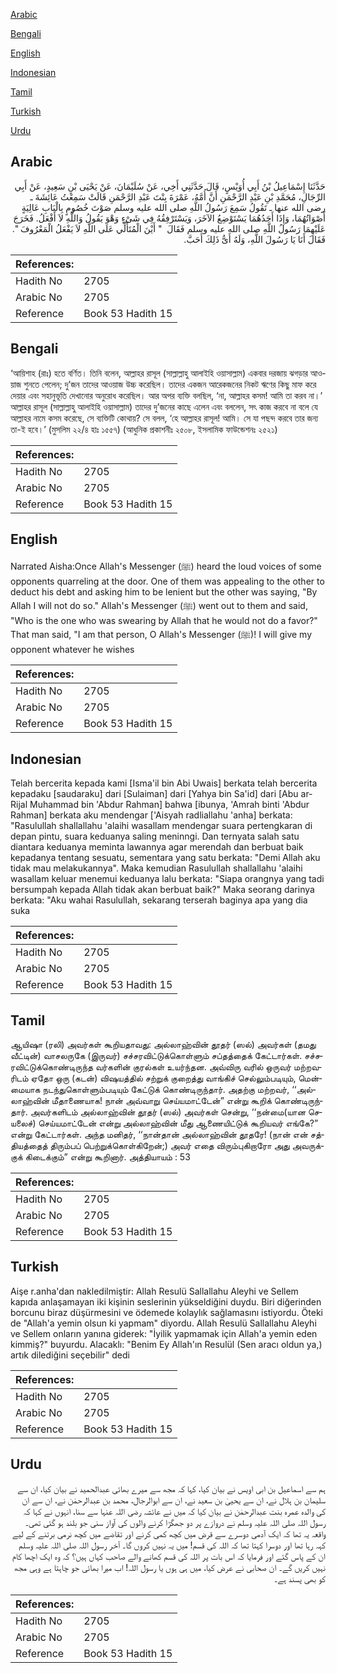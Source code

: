 [Arabic](#arabic)

[Bengali](#bengali)

[English](#english)

[Indonesian](#indonesian)

[Tamil](#tamil)

[Turkish](#turkish)

[Urdu](#urdu)

## Arabic


<div dir="rtl" lang="ar" style={{fontSize:'larger',backgroundColor:'#f8f9fa',padding:20}}>
حَدَّثَنَا إِسْمَاعِيلُ بْنُ أَبِي أُوَيْسٍ، قَالَ حَدَّثَنِي أَخِي، عَنْ سُلَيْمَانَ، عَنْ يَحْيَى بْنِ سَعِيدٍ، عَنْ أَبِي الرِّجَالِ، مُحَمَّدِ بْنِ عَبْدِ الرَّحْمَنِ أَنَّ أُمَّهُ، عَمْرَةَ بِنْتَ عَبْدِ الرَّحْمَنِ قَالَتْ سَمِعْتُ عَائِشَةَ ـ رضى الله عنها ـ تَقُولُ سَمِعَ رَسُولُ اللَّهِ صلى الله عليه وسلم صَوْتَ خُصُومٍ بِالْبَابِ عَالِيَةٍ أَصْوَاتُهُمَا، وَإِذَا أَحَدُهُمَا يَسْتَوْضِعُ الآخَرَ، وَيَسْتَرْفِقُهُ فِي شَىْءٍ وَهْوَ يَقُولُ وَاللَّهِ لاَ أَفْعَلُ‏.‏ فَخَرَجَ عَلَيْهِمَا رَسُولُ اللَّهِ صلى الله عليه وسلم فَقَالَ ‏ "‏ أَيْنَ الْمُتَأَلِّي عَلَى اللَّهِ لاَ يَفْعَلُ الْمَعْرُوفَ ‏"‏‏.‏ فَقَالَ أَنَا يَا رَسُولَ اللَّهِ، وَلَهُ أَىُّ ذَلِكَ أَحَبَّ‏.‏
</div>
<div style={{backgroundColor:'#f8f9fa',padding:20, marginBottom: 10}}><table> <thead> <tr> <th>References:</th> <th></th> </tr> </thead> <tbody><tr><td>Hadith No</td><td>2705</td></tr><tr><td>Arabic No</td><td>2705</td></tr><tr><td>Reference</td><td>Book 53 Hadith 15</td></tr></tbody></table></div>

## Bengali


<div dir="ltr" lang="bn" style={{fontSize:'larger',backgroundColor:'#f8f9fa',padding:20}}>
‘আয়িশাহ (রাঃ) হতে বর্ণিত। তিনি বলেন, আল্লাহর রাসূল (সাল্লাল্লাহু আলাইহি ওয়াসাল্লাম) একবার দরজায় ঝগড়ার আওয়াজ শুনতে পেলেন; দু’জন তাদের আওয়াজ উচ্চ করেছিল। তাদের একজন আরেকজনের নিকট ঋণের কিছু মাফ করে দেয়ার এবং সহানুভূতি দেখানোর অনুরোধ করেছিল। আর অপর ব্যক্তি বলছিল, ‘না, আল্লাহর কসম! আমি তা করব না।’ আল্লাহর রাসূল (সাল্লাল্লাহু আলাইহি ওয়াসাল্লাম) তাদের দু’জনের কাছে এলেন এবং বললেন, সৎ কাজ করবে না বলে যে আল্লাহর নামে কসম করেছে, সে ব্যক্তিটি কোথায়? সে বলল, ‘হে আল্লাহর রাসূল! আমি। সে যা পছন্দ করবে তার জন্য তা-ই হবে।’ (মুসলিম ২২/৪ হাঃ ১৫৫৭) (আধুনিক প্রকাশনীঃ ২৫০৮, ইসলামিক ফাউন্ডেশনঃ ২৫২১)
</div>
<div style={{backgroundColor:'#f8f9fa',padding:20, marginBottom: 10}}><table> <thead> <tr> <th>References:</th> <th></th> </tr> </thead> <tbody><tr><td>Hadith No</td><td>2705</td></tr><tr><td>Arabic No</td><td>2705</td></tr><tr><td>Reference</td><td>Book 53 Hadith 15</td></tr></tbody></table></div>

## English


<div dir="ltr" lang="en" style={{fontSize:'larger',backgroundColor:'#f8f9fa',padding:20}}>
Narrated Aisha:Once Allah's Messenger (ﷺ) heard the loud voices of some opponents quarreling at the door. One of them was appealing to the other to deduct his debt and asking him to be lenient but the other was saying, "By Allah I will not do so." Allah's Messenger (ﷺ) went out to them and said, "Who is the one who was swearing by Allah that he would not do a favor?" That man said, "I am that person, O Allah's Messenger (ﷺ)! I will give my opponent whatever he wishes
</div>
<div style={{backgroundColor:'#f8f9fa',padding:20, marginBottom: 10}}><table> <thead> <tr> <th>References:</th> <th></th> </tr> </thead> <tbody><tr><td>Hadith No</td><td>2705</td></tr><tr><td>Arabic No</td><td>2705</td></tr><tr><td>Reference</td><td>Book 53 Hadith 15</td></tr></tbody></table></div>

## Indonesian


<div dir="ltr" lang="id" style={{fontSize:'larger',backgroundColor:'#f8f9fa',padding:20}}>
Telah bercerita kepada kami [Isma'il bin Abi Uwais] berkata telah bercerita kepadaku [saudaraku] dari [Sulaiman] dari [Yahya bin Sa'id] dari [Abu ar-Rijal Muhammad bin 'Abdur Rahman] bahwa [ibunya, 'Amrah binti 'Abdur Rahman] berkata aku mendengar ['Aisyah radliallahu 'anha] berkata: "Rasulullah shallallahu 'alaihi wasallam mendengar suara pertengkaran di depan pintu, suara keduanya saling meninngi. Dan ternyata salah satu diantara keduanya meminta lawannya agar merendah dan berbuat baik kepadanya tentang sesuatu, sementara yang satu berkata: "Demi Allah aku tidak mau melakukannya". Maka kemudian Rasulullah shallallahu 'alaihi wasallam keluar menemui keduanya lalu berkata: "Siapa orangnya yang tadi bersumpah kepada Allah tidak akan berbuat baik?" Maka seorang darinya berkata: "Aku wahai Rasulullah, sekarang terserah baginya apa yang dia suka
</div>
<div style={{backgroundColor:'#f8f9fa',padding:20, marginBottom: 10}}><table> <thead> <tr> <th>References:</th> <th></th> </tr> </thead> <tbody><tr><td>Hadith No</td><td>2705</td></tr><tr><td>Arabic No</td><td>2705</td></tr><tr><td>Reference</td><td>Book 53 Hadith 15</td></tr></tbody></table></div>

## Tamil


<div dir="ltr" lang="ta" style={{fontSize:'larger',backgroundColor:'#f8f9fa',padding:20}}>
ஆயிஷா (ரலி) அவர்கள் கூறியதாவது: அல்லாஹ்வின் தூதர் (ஸல்) அவர்கள் (தமது வீட்டின்) வாசலருகே (இருவர்) சச்சரவிட்டுக்கொள்ளும் சப்தத்தைக் கேட்டார்கள். சச்சரவிட்டுக்கொண்டிருந்த வர்களின் குரல்கள் உயர்ந்தன. அவ்விரு வரில் ஒருவர் மற்றவரிடம் ஏதோ ஒரு (கடன்) விஷயத்தில் சற்றுக் குறைத்து வாங்கிச் செல்லும்படியும், மென்மையாக நடந்துகொள்ளும்படியும் கேட்டுக் கொண்டிருந்தார். அதற்கு மற்றவர், ‘‘அல்லாஹ்வின் மீதாணையாக! நான் அவ்வாறு செய்யமாட்டேன்” என்று கூறிக் கொண்டிருந்தார். அவர்களிடம் அல்லாஹ்வின் தூதர் (ஸல்) அவர்கள் சென்று, ‘‘நன்மை(யான செயலைச்) செய்யமாட்டேன் என்று அல்லாஹ்வின் மீது ஆணையிட்டுக் கூறியவர் எங்கே?” என்று கேட்டார்கள். அந்த மனிதர், ‘‘நான்தான் அல்லாஹ்வின் தூதரே! (நான் என் சத்தியத்தைத் திரும்பப் பெற்றுக்கொள்கிறேன்;) அவர் எதை விரும்புகிறாரோ அது அவருக்குக் கிடைக்கும்” என்று கூறினார். அத்தியாயம் : 53
</div>
<div style={{backgroundColor:'#f8f9fa',padding:20, marginBottom: 10}}><table> <thead> <tr> <th>References:</th> <th></th> </tr> </thead> <tbody><tr><td>Hadith No</td><td>2705</td></tr><tr><td>Arabic No</td><td>2705</td></tr><tr><td>Reference</td><td>Book 53 Hadith 15</td></tr></tbody></table></div>

## Turkish


<div dir="ltr" lang="tr" style={{fontSize:'larger',backgroundColor:'#f8f9fa',padding:20}}>
Aişe r.anha'dan nakledilmiştir: Allah Resulü Sallallahu Aleyhi ve Sellem kapıda anlaşamayan iki kişinin seslerinin yükseldiğini duydu. Biri diğerinden borcunu biraz düşürmesini ve ödemede kolaylık sağlamasını istiyordu. Öteki de "Allah'a yemin olsun ki yapmam" diyordu. Allah Resulü Sallallahu Aleyhi ve Sellem onların yanına giderek: "İyilik yapmamak için Allah'a yemin eden kimmiş?" buyurdu. Alacaklı: "Benim Ey Allah'ın Resulül (Sen aracı oldun ya,) artık dilediğini seçebilir" dedi
</div>
<div style={{backgroundColor:'#f8f9fa',padding:20, marginBottom: 10}}><table> <thead> <tr> <th>References:</th> <th></th> </tr> </thead> <tbody><tr><td>Hadith No</td><td>2705</td></tr><tr><td>Arabic No</td><td>2705</td></tr><tr><td>Reference</td><td>Book 53 Hadith 15</td></tr></tbody></table></div>

## Urdu


<div dir="rtl" lang="ur" style={{fontSize:'larger',backgroundColor:'#f8f9fa',padding:20}}>
ہم سے اسماعیل بن ابی اویس نے بیان کیا، کہا کہ مجھ سے میرے بھائی عبدالحمید نے بیان کیا، ان سے سلیمان بن ہلال نے، ان سے یحییٰ بن سعید نے، ان سے ابوالرجال، محمد بن عبدالرحمٰن نے، ان سے ان کی والدہ عمرہ بنت عبدالرحمٰن نے بیان کیا کہ میں نے عائشہ رضی اللہ عنہا سے سنا، انہوں نے کہا کہ رسول اللہ صلی اللہ علیہ وسلم نے دروازے پر دو جھگڑا کرنے والوں کی آواز سنی جو بلند ہو گئی تھی۔ واقعہ یہ تھا کہ ایک آدمی دوسرے سے قرض میں کچھ کمی کرنے اور تقاضے میں کچھ نرمی برتنے کے لیے کہہ رہا تھا اور دوسرا کہتا تھا کہ اللہ کی قسم! میں یہ نہیں کروں گا۔ آخر رسول اللہ صلی اللہ علیہ وسلم ان کے پاس گئے اور فرمایا کہ اس بات پر اللہ کی قسم کھانے والے صاحب کہاں ہیں؟ کہ وہ ایک اچھا کام نہیں کریں گے۔ ان صحابی نے عرض کیا، میں ہی ہوں یا رسول اللہ! اب میرا بھائی جو چاہتا ہے وہی مجھ کو بھی پسند ہے۔
</div>
<div style={{backgroundColor:'#f8f9fa',padding:20, marginBottom: 10}}><table> <thead> <tr> <th>References:</th> <th></th> </tr> </thead> <tbody><tr><td>Hadith No</td><td>2705</td></tr><tr><td>Arabic No</td><td>2705</td></tr><tr><td>Reference</td><td>Book 53 Hadith 15</td></tr></tbody></table></div>